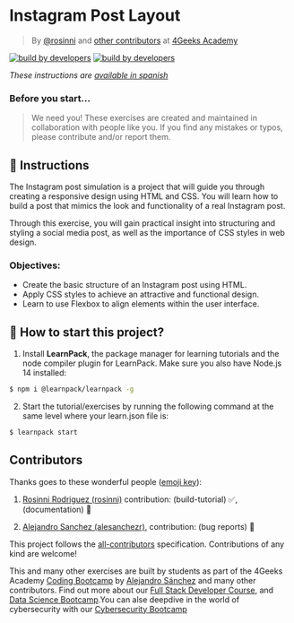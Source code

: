 # Instagram Post Layout

> By [@rosinni](https://github.com/rosinni) and [other contributors](https://github.com/breatheco-de/instagram-post-layout-tutorial/graphs/contributors) at [4Geeks Academy](https://4geeksacademy.co/)

[![build by developers](https://img.shields.io/badge/build_by-Developers-blue)](https://4geeks.com)
[![build by developers](https://img.shields.io/twitter/follow/4geeksacademy?style=social&logo=twitter)](https://twitter.com/4geeksacademy)

*These instructions are [available in spanish](https://github.com/breatheco-de/instagram-post-layout-tutorial/blob/main/README.md)*
<!-- endhide -->

### Before you start...

> We need you! These exercises are created and maintained in collaboration with people like you. If you find any mistakes or typos, please contribute and/or report them.

## 📝 Instructions

The Instagram post simulation is a project that will guide you through creating a responsive design using HTML and CSS. You will learn how to build a post that mimics the look and functionality of a real Instagram post.

Through this exercise, you will gain practical insight into structuring and styling a social media post, as well as the importance of CSS styles in web design.

### Objectives:

- Create the basic structure of an Instagram post using HTML.
- Apply CSS styles to achieve an attractive and functional design.
- Learn to use Flexbox to align elements within the user interface.

<!-- endhide -->

## 🌱 How to start this project?

1. Install **LearnPack**, the package manager for learning tutorials and the node compiler plugin for LearnPack. Make sure you also have Node.js 14 installed:

```bash
$ npm i @learnpack/learnpack -g
```

2. Start the tutorial/exercises by running the following command at the same level where your learn.json file is:

```bash
$ learnpack start
```

<!-- hide -->
## Contributors

Thanks goes to these wonderful people ([emoji key](https://github.com/kentcdodds/all-contributors#emoji-key)):

1. [Rosinni Rodriguez (rosinni)](https://github.com/rosinni) contribution: (build-tutorial) ✅, (documentation) 📖
  
2. [Alejandro Sanchez (alesanchezr)](https://github.com/alesanchezr),  contribution: (bug reports) 🐛


This project follows the [all-contributors](https://github.com/kentcdodds/all-contributors) specification. Contributions of any kind are welcome!

This and many other exercises are built by students as part of the 4Geeks Academy [Coding Bootcamp](https://4geeksacademy.com/us/coding-bootcamp) by [Alejandro Sánchez](https://twitter.com/alesanchezr) and many other contributors. Find out more about our [Full Stack Developer Course](https://4geeksacademy.com/us/coding-bootcamps/part-time-full-stack-developer), and  [Data Science Bootcamp](https://4geeksacademy.com/us/coding-bootcamps/datascience-machine-learning).You can alse deepdive in the world of cybersecurity with our [Cybersecurity Bootcamp](https://4geeksacademy.com/us/coding-bootcamps/cybersecurity)
<!-- endhide -->